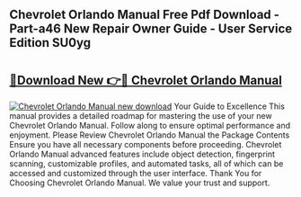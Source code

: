 ## Chevrolet Orlando Manual Free Pdf Download - Part-a46 New Repair Owner Guide - User Service Edition SU0yg

# <h2><a href="http://cf16447.oget.top/?id=Chevrolet+Orlando+Manual">🔗Download New 👉🔴 Chevrolet Orlando Manual</a></h2>

[![Chevrolet Orlando Manual new download](https://i.imgur.com/5g1atiW.png)](http://cf16447.oget.top/?id=Chevrolet+Orlando+Manual)
Your Guide to Excellence This manual provides a detailed roadmap for mastering the use of your new Chevrolet Orlando Manual. Follow along to ensure optimal performance and enjoyment. Please Review Chevrolet Orlando Manual the Package Contents Ensure you have all necessary components before proceeding. Chevrolet Orlando Manual advanced features include object detection, fingerprint scanning, customizable profiles, and automated tasks, all of which can be accessed and customized through the user interface. Thank You for Choosing Chevrolet Orlando Manual. We value your trust and support.
